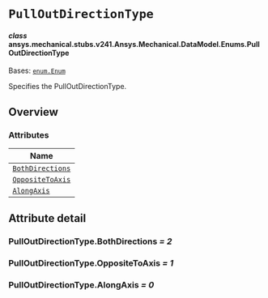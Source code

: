 # `PullOutDirectionType`



#### *class* ansys.mechanical.stubs.v241.Ansys.Mechanical.DataModel.Enums.PullOutDirectionType

Bases: [`enum.Enum`](https://docs.python.org/3/library/enum.html#enum.Enum)

Specifies the PullOutDirectionType.

<!-- !! processed by numpydoc !! -->

<a id="overview"></a>

## Overview

### Attributes

| Name |
| ---------------------------------------------------------------------------------------------------------------------------------------- |
| [`BothDirections`](../../../../../v242/Ansys/Mechanical/DataModel/Enums/PullOutDirectionType.md#PullOutDirectionType.BothDirections) |
| [`OppositeToAxis`](../../../../../v242/Ansys/Mechanical/DataModel/Enums/PullOutDirectionType.md#PullOutDirectionType.OppositeToAxis) |
| [`AlongAxis`](../../../../../v242/Ansys/Mechanical/DataModel/Enums/PullOutDirectionType.md#PullOutDirectionType.AlongAxis) |

<a id="attribute-detail"></a>

## Attribute detail

<a id="PullOutDirectionType.BothDirections"></a>

### PullOutDirectionType.BothDirections *= 2*

<a id="PullOutDirectionType.OppositeToAxis"></a>

### PullOutDirectionType.OppositeToAxis *= 1*

<a id="PullOutDirectionType.AlongAxis"></a>

### PullOutDirectionType.AlongAxis *= 0*


